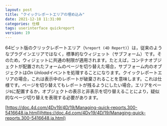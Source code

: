 ```yaml
---
layout: post
title: "クイックレポートエリアの埋め込み"
date: 2021-12-18 11:31:00
categories: 仕様
tags: userinterface quickreport
version: 19
---
```


64ビット版のクリックレポートエリア（`%report (4D Report)`）は，従来のようなプラグインエリアではなく，標準的なウィジェット（サブフォーム）です。そのため，ウィジェットに共通の制限が適用されます。たとえば，コンテナオブジェクトが配置されたフォームのページを切り替えた場合，サブフォーム内のオブジェクトは*On Unload*イベントを処理することになります。クイックレポートエリアの場合，これは表示中のレポートが破棄されることを意味します。これは仕様です。ページを切り替えてもレポートが残るようにしたい場合，エリアをページ`0`に配置するか，オブジェクトの表示と非表示を切り替えることにより，疑似的なページ切り替えを表現する必要があります。


<i class="fa fa-external-link" aria-hidden="true"></i> [https://doc.4d.com/4Dv19/4D/19/Managing-quick-reports.300-5416648.ja.html](https://doc.4d.com/4Dv19/4D/19/Managing-quick-reports.300-5416648.ja.html)
